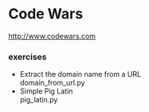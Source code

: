 # Code Wars
http://www.codewars.com

### exercises
- Extract the domain name from a URL\
domain_from_url.py
- Simple Pig Latin\
pig_latin.py
